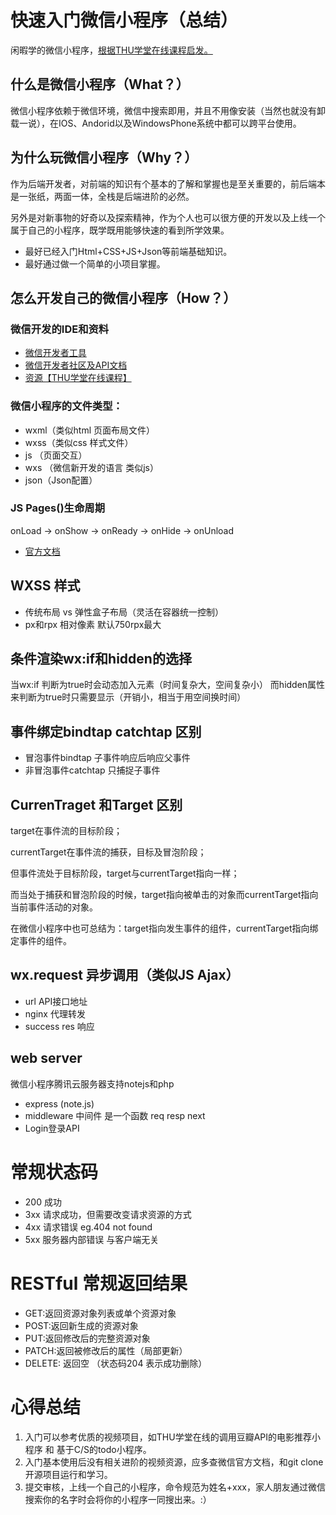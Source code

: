 # 快速入门微信小程序（总结）
闲暇学的微信小程序，[根据THU学堂在线课程启发。](http://www.xuetangx.com/courses/course-v1:TsinghuaX+2018032801X+2018_T1/about)

## 什么是微信小程序（What？）
微信小程序依赖于微信环境，微信中搜索即用，并且不用像安装（当然也就没有卸载一说），在IOS、Andorid以及WindowsPhone系统中都可以跨平台使用。

## 为什么玩微信小程序（Why？）
作为后端开发者，对前端的知识有个基本的了解和掌握也是至关重要的，前后端本是一张纸，两面一体，全栈是后端进阶的必然。

另外是对新事物的好奇以及探索精神，作为个人也可以很方便的开发以及上线一个属于自己的小程序，既学既用能够快速的看到所学效果。
- 最好已经入门Html+CSS+JS+Json等前端基础知识。
- 最好通过做一个简单的小项目掌握。


## 怎么开发自己的微信小程序（How？）

### 微信开发的IDE和资料
-  [微信开发者工具](https://developers.weixin.qq.com/miniprogram/dev/devtools/download.html?t=2018428)
-  [微信开发者社区及API文档](https://developers.weixin.qq.com/miniprogram/dev/)
-  [资源【THU学堂在线课程】](http://www.xuetangx.com/courses/course-v1:TsinghuaX+2018032801X+2018_T1/about)

### 微信小程序的文件类型：
- wxml（类似html 页面布局文件）
- wxss（类似css 样式文件）
- js  （页面交互）
- wxs （微信新开发的语言 类似js）
- json（Json配置）

### JS Pages()生命周期
onLoad -> onShow -> onReady -> onHide -> onUnload
- [官方文档](https://developers.weixin.qq.com/miniprogram/dev/framework/app-service/page.html)

## WXSS 样式
- 传统布局 vs 弹性盒子布局（灵活在容器统一控制）
- px和rpx 相对像素 默认750rpx最大


## 条件渲染wx:if和hidden的选择
当wx:if 判断为true时会动态加入元素（时间复杂大，空间复杂小）
而hidden属性来判断为true时只需要显示（开销小，相当于用空间换时间）

## 事件绑定bindtap catchtap 区别
- 冒泡事件bindtap
子事件响应后响应父事件
- 非冒泡事件catchtap
只捕捉子事件

## CurrenTraget 和Target 区别
target在事件流的目标阶段；

currentTarget在事件流的捕获，目标及冒泡阶段；

但事件流处于目标阶段，target与currentTarget指向一样；

而当处于捕获和冒泡阶段的时候，target指向被单击的对象而currentTarget指向当前事件活动的对象。

在微信小程序中也可总结为：target指向发生事件的组件，currentTarget指向绑定事件的组件。

## wx.request 异步调用（类似JS Ajax）
- url API接口地址
- nginx 代理转发
- success res 响应


## web server 
微信小程序腾讯云服务器支持notejs和php
- express (note.js)
- middleware 中间件 是一个函数 req resp next
- Login登录API

# 常规状态码
- 200 成功
- 3xx 请求成功，但需要改变请求资源的方式
- 4xx 请求错误 eg.404 not found
- 5xx 服务器内部错误 与客户端无关

# RESTful 常规返回结果 
- GET:返回资源对象列表或单个资源对象
- POST:返回新生成的资源对象
- PUT:返回修改后的完整资源对象
- PATCH:返回被修改后的属性（局部更新）
- DELETE: 返回空 （状态码204 表示成功删除）

# 心得总结
1. 入门可以参考优质的视频项目，如THU学堂在线的调用豆瓣API的电影推荐小程序 和 基于C/S的todo小程序。
2. 入门基本使用后没有相关进阶的视频资源，应多查微信官方文档，和git clone开源项目运行和学习。
3. 提交审核，上线一个自己的小程序，命令规范为姓名+xxx，家人朋友通过微信搜索你的名字时会将你的小程序一同搜出来。:）
